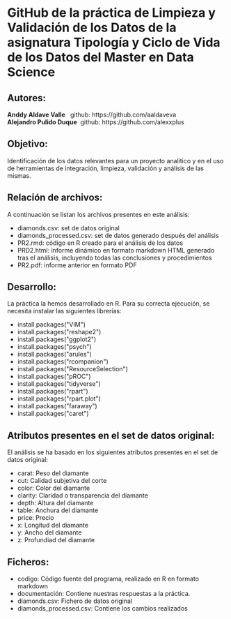 <h1>GitHub de la práctica de Limpieza y Validación de los Datos de la asignatura Tipología y Ciclo de Vida de los Datos del Master en Data Science</h1>

<p><h2>Autores:  </h2></p>
          <b>Anddy Aldave Valle</b> &nbsp; github: https://github.com/aaldaveva</br>
          <b>Alejandro Pulido Duque</b> &nbsp;github: https://github.com/alexxplus</p>

<p><h2>Objetivo:  </h2></p>
<p>Identificación de los datos relevantes para un proyecto analítico y en el uso de herramientas de integración, limpieza, validación y análisis de las mismas.</p>

<p><h2>Relación de archivos:  </h2></p>
<p>A continuación se listan los archivos presentes en este análisis:</p>
<ul><li>diamonds.csv: set de datos original</li><li>diamonds_processed.csv: set de datos generado después del análisis</li><li>PR2.rmd: código en R creado para el análisis de los datos</li><li>PRD2.html: informe dinámico en formato markdown HTML generado tras el análisis, incluyendo todas las conclusiones y procedimientos</li><li>PR2.pdf: informe anterior en formato PDF</li></ul>

<p><h2>Desarrollo:  </h2></p>
<p>La práctica la hemos desarrollado en R. Para su correcta ejecución, se necesita instalar las siguientes librerías:</p>
<ul><li>install.packages("VIM")</li><li>install.packages("reshape2")</li><li>install.packages("ggplot2")</li><li>install.packages("psych")</li><li>install.packages("arules")</li><li>install.packages("rcompanion")</li><li>install.packages("ResourceSelection")</li><li>install.packages("pROC")</li><li>install.packages("tidyverse")</li><li>install.packages("rpart")</li><li>install.packages("rpart.plot")</li><li>install.packages("faraway")</li><li>install.packages("caret")</li>
</ul>

<p><h2>Atributos presentes en el set de datos original:  </h2></p>
<p>El análisis se ha basado en los siguientes atributos presentes en el set de datos original:</p>
<ul><li>carat: Peso del diamante</li><li>cut: Calidad subjetiva del corte</li><li>color: Color del diamante</li><li>clarity: Claridad o transparencia del diamante</li><li>depth: Altura del diamante</li><li>table: Anchura del diamante</li><li>price: Precio</li><li>x: Longitud del diamante</li><li>y: Ancho del diamante</li><li>z: Profundiad del diamante</li></ul>

<p><h2>Ficheros:  </h2></p>
<ul><li>codigo: Código fuente del programa, realizado en R en formato markdown</li>
    <li>documentación: Contiene nuestras respuestas a la práctica.</li>
    <li>diamonds.csv: Fichero de datos original</li>
    <li>diamonds_processed.csv: Contiene los cambios realizados</li>
</ul>
